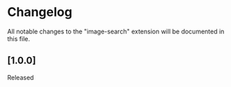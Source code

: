 # Changelog

All notable changes to the "image-search" extension will be documented in this file.

<!-- Check [Keep a Changelog](https://keepachangelog.com/) for recommendations on how to structure this file. -->

## [1.0.0]

Released
